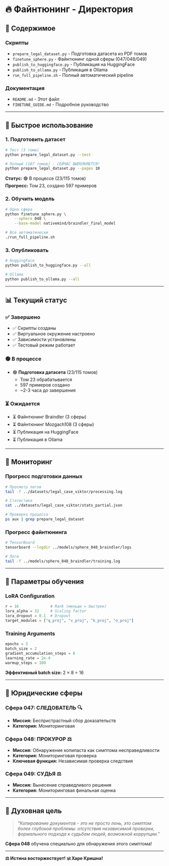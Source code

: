 # 🔥 Файнтюнинг - Директория

## 📁 Содержимое

### Скрипты

- `prepare_legal_dataset.py` - Подготовка датасета из PDF томов
- `finetune_sphere.py` - Файнтюнинг одной сферы (047/048/049)
- `publish_to_huggingface.py` - Публикация на HuggingFace
- `publish_to_ollama.py` - Публикация в Ollama
- `run_full_pipeline.sh` - Полный автоматический pipeline

### Документация

- `README.md` - Этот файл
- `FINETUNE_GUIDE.md` - Подробное руководство

---

## 🚀 Быстрое использование

### 1. Подготовить датасет

```bash
# Тест (3 тома)
python prepare_legal_dataset.py --test

# Полный (107 томов) - СЕЙЧАС ВЫПОЛНЯЕТСЯ!
python prepare_legal_dataset.py --pages 10
```

**Статус:** 🟢 В процессе (23/115 томов)  
**Прогресс:** Том 23, создано 597 примеров

### 2. Обучить модель

```bash
# Одна сфера
python finetune_sphere.py \
    --sphere 048 \
    --base-model nativemind/braindler_final_model

# Все автоматически
./run_full_pipeline.sh
```

### 3. Опубликовать

```bash
# HuggingFace
python publish_to_huggingface.py --all

# Ollama
python publish_to_ollama.py --all
```

---

## 📊 Текущий статус

### ✅ Завершено

- ✅ Скрипты созданы
- ✅ Виртуальное окружение настроено
- ✅ Зависимости установлены
- ✅ Тестовый режим работает

### 🟢 В процессе

- 🟢 **Подготовка датасета** (23/115 томов)
  - Том 23 обрабатывается
  - 597 примеров создано
  - ~2-3 часа до завершения

### ⏳ Ожидается

- ⏳ Файнтюнинг Braindler (3 сферы)
- ⏳ Файнтюнинг Mozgach108 (3 сферы)
- ⏳ Публикация на HuggingFace
- ⏳ Публикация в Ollama

---

## 🔧 Мониторинг

### Прогресс подготовки данных

```bash
# Просмотр логов
tail -f ../datasets/legal_case_viktor/processing.log

# Статистика
cat ../datasets/legal_case_viktor/stats_partial.json

# Проверка процесса
ps aux | grep prepare_legal_dataset
```

### Прогресс файнтюнинга

```bash
# TensorBoard
tensorboard --logdir ../models/sphere_048_braindler/logs

# Логи
tail -f ../models/sphere_048_braindler/training.log
```

---

## 📝 Параметры обучения

### LoRA Configuration

```python
r = 16              # Rank (меньше = быстрее)
lora_alpha = 32     # Scaling factor
lora_dropout = 0.1  # Dropout
target_modules = ["q_proj", "v_proj", "k_proj", "o_proj"]
```

### Training Arguments

```python
epochs = 3
batch_size = 2
gradient_accumulation_steps = 8
learning_rate = 2e-4
warmup_steps = 100
```

**Эффективный batch size:** 2 × 8 = 16

---

## 🎯 Юридические сферы

### Сфера 047: СЛЕДОВАТЕЛЬ 🔍
- **Миссия:** Беспристрастный сбор доказательств
- **Категория:** Мониторинговая

### Сфера 048: ПРОКУРОР ⚖️
- **Миссия:** Обнаружение копипаста как симптома несправедливости
- **Категория:** Мониторинговая проверка
- **Ключевая функция:** Независимая проверка следствия

### Сфера 049: СУДЬЯ ⚖️
- **Миссия:** Вынесение справедливого решения
- **Категория:** Мониторинговая финальная оценка

---

## 🙏 Духовная цель

> *"Копирование документов - это не просто лень, это симптом более глубокой проблемы: отсутствия независимой проверки, формального подхода к судьбам людей, возможной коррупции."*

**Сфера 048** обучена специально для обнаружения этого симптома!

---

**⚖️ Истина восторжествует! 🕉️ Харе Кришна!**

